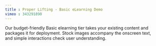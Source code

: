 ```yaml
---
title : Proper Lifting - Basic eLearning Demo
vimeo : 343291890
---
```

Our budget-friendly Basic elearning tier takes your existing content and packages it for deployment. Stock images accompany the onscreen text, and simple interactions check user understanding.